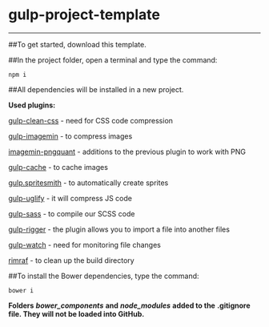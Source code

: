 # gulp-project-template
-------------------------

##To get started, download this template.

##In the project folder, open a terminal and type the command:

    npm i

##All dependencies will be installed in a new project.

**Used plugins:**

[gulp-clean-css](https://www.npmjs.com/package/gulp-clean-css/)  -  need for CSS code compression

[gulp-imagemin](https://www.npmjs.com/package/gulp-imagemin/)  -  to compress images


[imagemin-pngquant](https://www.npmjs.com/package/gulp-pngquant-openmp/)  -  additions to the previous plugin to work with PNG

[gulp-cache](https://www.npmjs.com/package/gulp-cache/)  -  to cache images

[gulp.spritesmith](https://www.npmjs.com/package/gulp.spritesmith/)  -  to automatically create sprites

[gulp-uglify](https://www.npmjs.com/package/gulp-uglify/)  -  it will compress JS code

[gulp-sass](https://www.npmjs.com/package/gulp-sass/)  -  to compile our SCSS code

[gulp-rigger](https://www.npmjs.com/package/gulp-rigger/)  -  the plugin allows you to import a file into another files

[gulp-watch](https://www.npmjs.com/package/gulp-watch/)  -  need for monitoring file changes

[rimraf](https://www.npmjs.com/package/gulp-dest-clean/)  -  to clean up the build directory


##To install the Bower dependencies, type the command:

    bower i
    
**Folders** ***bower_components*** **and** ***node_modules*** **added to the** **.gitignore** **file. They will not be loaded into GitHub.**
